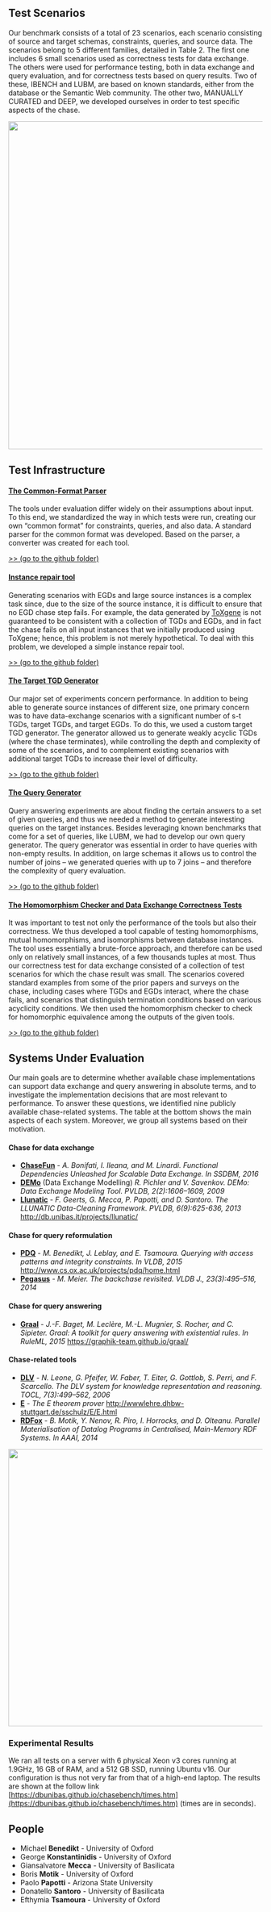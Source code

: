 ## Test Scenarios
Our benchmark consists of a total of 23 scenarios, each scenario consisting of source and target schemas, constraints, queries, and source data. The scenarios belong to 5 different families, detailed in Table 2. The first one includes 6 small scenarios used as correctness tests for data exchange. The others were used for performance testing, both in data exchange and query evaluation, and for correctness tests based on query results. Two of these, IBENCH and LUBM, are based on known standards, either from the database or the Semantic Web community. The other two, MANUALLY CURATED and DEEP, we developed ourselves in order to test specific aspects of the chase.

<img width=650 src="https://raw.githubusercontent.com/dbunibas/chasebench/gh-pages/images/test-scenarios.png"/>

## Test Infrastructure

#### [The Common-Format Parser](https://github.com/dbunibas/chasebench/tree/master/utilities/parser)
The tools under evaluation differ widely on their assumptions about input. To this end, we standardized the way in which tests were run, creating our own “common format” for constraints, queries, and also data. A standard parser for the common format was developed. Based on the parser, a converter was created for each tool. 

[>> (go to the github folder)](https://github.com/dbunibas/chasebench/tree/master/utilities/parser)

#### [Instance repair tool](https://github.com/dbunibas/chasebench/tree/master/utilities/instance-repair)
Generating scenarios with EGDs and large source instances is a complex task since, due to the size of the source instance, it is difficult to ensure that no EGD chase step fails. For example, the data generated by [ToXgene](www.cs.toronto.edu/tox/toxgene/) is not guaranteed to be consistent with a collection of TGDs and EGDs, and in fact the chase fails on all input instances that we initially produced using ToXgene; hence, this problem is not merely hypothetical.
To deal with this problem, we developed a simple instance repair tool. 

[>> (go to the github folder)](https://github.com/dbunibas/chasebench/tree/master/utilities/instance-repair)

#### [The Target TGD Generator](https://github.com/dbunibas/chasebench/tree/master/utilities/WeaklyAcyclicTGD-Generator)
Our major set of experiments concern performance. In addition to being able to generate source instances of different size, one primary concern was to have data-exchange scenarios with a significant number of s-t TGDs, target TGDs, and target EGDs. To do this, we used a custom target TGD generator. The generator allowed us to generate weakly acyclic TGDs (where the chase terminates), while controlling the depth and complexity of some of the scenarios, and to complement existing scenarios with additional target TGDs to increase their level of difficulty. 

[>> (go to the github folder)](https://github.com/dbunibas/chasebench/tree/master/utilities/WeaklyAcyclicTGD-Generator)

#### [The Query Generator](https://github.com/dbunibas/chasebench/tree/master/utilities/query-generator)
Query answering experiments are about finding the certain answers to a set of given queries, and thus we needed a method to generate interesting queries on the target instances. Besides leveraging known benchmarks that come for a set of queries, like LUBM, we had to develop our own query generator. The query generator was essential in order to have queries with non-empty results. In addition, on large schemas it allows us to control the number of joins – we generated queries with up to 7 joins – and therefore the complexity of query evaluation. 

[>> (go to the github folder)](https://github.com/dbunibas/chasebench/tree/master/utilities/query-generator)

#### [The Homomorphism Checker and Data Exchange Correctness Tests](https://github.com/dbunibas/chasebench/tree/master/utilities/homomorphismchecker-java)

It was important to test not only the performance of the tools but also their correctness. We thus developed a tool capable of testing homomorphisms, mutual homomorphisms, and isomorphisms between database instances. The tool uses essentially a brute-force approach, and therefore can be used only on relatively small instances, of a few thousands tuples at most. Thus our correctness test for data exchange consisted of a collection of test scenarios for which the chase result was small. The scenarios covered standard examples from some of the prior papers and surveys on the chase, including cases where TGDs and EGDs interact, where the chase fails, and scenarios that distinguish termination conditions based on various acyclicity conditions. We then used the homomorphism checker to check for homomorphic equivalence among the outputs of the given tools.

[>> (go to the github folder)](https://github.com/dbunibas/chasebench/tree/master/utilities/homomorphismchecker-java)

## Systems Under Evaluation
Our main goals are to determine whether available chase implementations can support data exchange and query answering in absolute terms, and to investigate the implementation decisions that are most relevant to performance. 
To answer these questions, we identified nine publicly available chase-related systems.
The table at the bottom shows the main aspects of each system. Moreover, we group all systems based on their motivation.

#### Chase for data exchange
- [**ChaseFun**](https://github.com/dbunibas/chasebench/tree/master/tools/chasefun) - _A. Bonifati, I. Ileana, and M. Linardi. Functional Dependencies Unleashed for Scalable Data Exchange. In SSDBM, 2016_
- [**DEMo**](https://github.com/dbunibas/chasebench/tree/master/tools/demo) (Data Exchange Modelling) _R. Pichler and V. Savenkov. DEMo: Data Exchange Modeling Tool. PVLDB, 2(2):1606–1609, 2009_
- [**Llunatic**](https://github.com/dbunibas/chasebench/tree/master/tools/llunatic) - _F. Geerts, G. Mecca, P. Papotti, and D. Santoro. The LLUNATIC Data-Cleaning Framework. PVLDB, 6(9):625-636, 2013_ http://db.unibas.it/projects/llunatic/

#### Chase for query reformulation
- [**PDQ**](https://github.com/dbunibas/chasebench/tree/master/tools/pdq) - _M. Benedikt, J. Leblay, and E. Tsamoura. Querying with access patterns and integrity constraints. In VLDB, 2015_ http://www.cs.ox.ac.uk/projects/pdq/home.html
- [**Pegasus**](https://github.com/dbunibas/chasebench/tree/master/tools/pegasus) - _M. Meier. The backchase revisited. VLDB J., 23(3):495–516, 2014_

#### Chase for query answering
- [**Graal**](https://github.com/dbunibas/chasebench/tree/master/tools/graal) - _J.-F. Baget, M. Leclère, M.-L. Mugnier, S. Rocher, and C. Sipieter. Graal: A toolkit for query answering with existential rules. In RuleML, 2015_ https://graphik-team.github.io/graal/

#### Chase-related tools
- [**DLV**](https://github.com/dbunibas/chasebench/tree/master/tools/dlv) - _N. Leone, G. Pfeifer, W. Faber, T. Eiter, G. Gottlob, S. Perri, and F. Scarcello. The DLV system for knowledge representation and reasoning. TOCL, 7(3):499–562, 2006_
- [**E**](https://github.com/dbunibas/chasebench/tree/master/tools/e) - _The E theorem prover_ http://wwwlehre.dhbw-stuttgart.de/sschulz/E/E.html
- [**RDFox**](https://github.com/dbunibas/chasebench/tree/master/tools/rdfox) - _B. Motik, Y. Nenov, R. Piro, I. Horrocks, and D. Olteanu. Parallel Materialisation of Datalog Programs in Centralised, Main-Memory RDF Systems. In AAAI, 2014_

<img width=550 src="https://raw.githubusercontent.com/dbunibas/chasebench/gh-pages/images/test-tools.png"/>

### Experimental Results
We ran all tests on a server with 6 physical Xeon v3 cores running at 1.9GHz, 16 GB of RAM, and a 512 GB SSD, running Ubuntu v16. Our configuration is thus not very far from that of a high-end laptop. 
The results are shown at the follow link [https://dbunibas.github.io/chasebench/times.htm](https://dbunibas.github.io/chasebench/times.htm) (times are in seconds).


## People

- Michael **Benedikt** - University of Oxford
- George **Konstantinidis** - University of Oxford
- Giansalvatore **Mecca** - University of Basilicata
- Boris **Motik** - University of Oxford
- Paolo **Papotti** - Arizona State University
- Donatello **Santoro** - University of Basilicata
- Efthymia **Tsamoura** - University of Oxford
